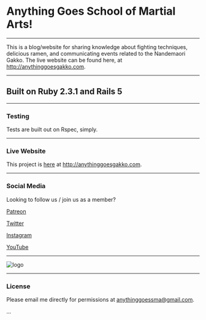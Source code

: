 # Anything Goes School of Martial Arts!
***
This is a blog/website for sharing knowledge about fighting techniques, delicious ramen, and communicating events related to the Nandemaori Gakko. The live website can be found 
here, at http://anythinggoesgakko.com. 

***
## Built on Ruby 2.3.1 and Rails 5

***
### Testing

Tests are built out on Rspec, simply. 

***
### Live Website

This project is [here](http://anythinggoesgakko.com) at http://anythinggoesgakko.com.

***
### Social Media

Looking to follow us / join us as a member? 

[Patreon](https://www.patreon.com/anythinggoesgakko)

[Twitter](https://twitter.com/GoesArts)

[Instagram](https://www.instagram.com/anythinggoessma/)

[YouTube](https://www.youtube.com/channel/UCiC6MV6u3r-tJi5_nSL4W4A)
***


![logo](https://anythinggoesimages.s3.amazonaws.com/uploads/post/featured/6/ANYTHING_GOES.jpg) 

***
### License 

Please email me directly for permissions at anythinggoessma@gmail.com. 

 ...
